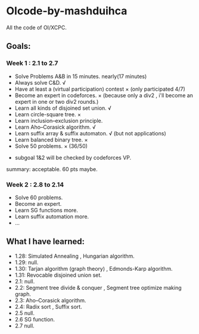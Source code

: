 # OIcode-by-mashduihca
All the code of OI/XCPC.


## Goals:
### Week 1 : 2.1 to 2.7
- Solve Problems A&B in 15 minutes.  nearly(17 minutes)
- Always solve C&D. √
- Have at least a (virtual participation) contest × (only participated 4/7)
- Become an expert in codeforces. × (because only a div2 , i'll become an expert in one or two div2 rounds.)
- Learn all kinds of disjoined set union. √ 
- Learn circle-square tree. ×
- Learn inclusion–exclusion principle.
- Learn Aho–Corasick algorithm.  √
- Learn suffix array & suffix automaton.  √ (but not applications)
- Learn balanced binary tree.  ×
- Solve 50 problems. × (36/50)
* subgoal 1&2 will be checked by codeforces VP.

summary: acceptable. 60 pts maybe.

### Week 2 : 2.8 to 2.14
- Solve 60 problems.
- Become an expert.
- Learn SG functions more.
- Learn suffix automation more.
- ...

## What I have learned:

- 1.28: Simulated Annealing , Hungarian algorithm.
- 1.29: null.
- 1.30: Tarjan algorithm (graph theory) , Edmonds-Karp algorithm.
- 1.31: Revocable disjoined union set.
- 2.1: null.
- 2.2: Segment tree divide & conquer , Segment tree optimize making graph.
- 2.3: Aho–Corasick algorithm.
- 2.4: Radix sort , Suffix sort.
- 2.5 null.
- 2.6 SG function.
- 2.7 null.
